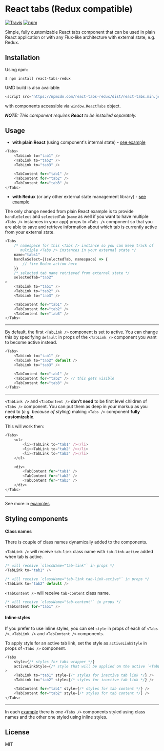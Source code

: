 # React tabs (Redux compatible)

[![Travis](https://img.shields.io/travis/rust-lang/rust.svg?style=flat-square)](https://travis-ci.org/patrik-piskay/react-tabs-redux) [![npm](https://img.shields.io/npm/v/react-tabs-redux.svg?style=flat-square)](https://www.npmjs.com/package/react-tabs-redux)

Simple, fully customizable React tabs component that can be used in plain React application or with any Flux-like architecture with external state, e.g. Redux.

## Installation

Using npm:

    $ npm install react-tabs-redux

UMD build is also available:
```javascript
<script src="https://npmcdn.com/react-tabs-redux/dist/react-tabs.min.js"></script>
```
with components accessible via `window.ReactTabs` object.

***NOTE:*** *This component requires* ***React*** *to be installed separately.*

## Usage

- **with plain React** (using component's internal state) - [see example](https://github.com/patrik-piskay/react-tabs-redux/tree/master/examples/plain-react)

```javascript
<Tabs>
    <TabLink to="tab1" />
    <TabLink to="tab2" />
    <TabLink to="tab3" />

    <TabContent for="tab1" />
    <TabContent for="tab2" />
    <TabContent for="tab3" />
</Tabs>
```

- **with Redux** (or any other external state management library) - [see example](https://github.com/patrik-piskay/react-tabs-redux/tree/master/examples/redux)

The only change needed from plain React example is to provide `handleSelect` and `selectedTab` (`name` as well if you want to have multiple `<Tabs />` instances in your app) props to `<Tabs />` component so that you are able to save and retrieve information about which tab is currently active from your external state.

```javascript
<Tabs
    /* namespace for this <Tabs /> instance so you can keep track of
       multiple <Tabs /> instances in your external state */
    name="tabs1"
    handleSelect={(selectedTab, namespace) => {
        // fire Redux action here
    }}
    /* selected tab name retrieved from external state */
    selectedTab="tab2"
>
    <TabLink to="tab1" />
    <TabLink to="tab2" />
    <TabLink to="tab3" />

    <TabContent for="tab1" />
    <TabContent for="tab2" />
    <TabContent for="tab3" />
</Tabs>
```
-------------

By default, the first `<TabLink />` component is set to active. You can change this by specifying `default` in props of the `<TabLink />` component you want to become active instead.

```javascript
<Tabs>
    <TabLink to="tab1" />
    <TabLink to="tab2" default />
    <TabLink to="tab3" />

    <TabContent for="tab1" />
    <TabContent for="tab2" /> // this gets visible
    <TabContent for="tab3" />
</Tabs>
```
-------------

`<TabLink />` and `<TabContent />` **don't need** to be first level children of `<Tabs />` component. You can put them as deep in your markup as you need to (*e.g. because of styling*) making `<Tabs />` component **fully customizable**.

This will work then:

```javascript
<Tabs>
    <ul>
        <li><TabLink to="tab1" /></li>
        <li><TabLink to="tab2" /></li>
        <li><TabLink to="tab3" /></li>
    </ul>

    <div>
        <TabContent for="tab1" />
        <TabContent for="tab2" />
        <TabContent for="tab3" />
    </div>
</Tabs>
```
-------------
See more in [examples](https://github.com/patrik-piskay/react-tabs-redux/tree/master/examples)

## Styling components

#### Class names

There is couple of class names dynamically added to the components.

`<TabLink />` will receive `tab-link` class name with `tab-link-active` added when tab is active.

```javascript
/* will receive `className="tab-link"` in props */
<TabLink to="tab1" />

/* will receive `className="tab-link tab-link-active"` in props */
<TabLink to="tab2" default />
```

`<TabContent />` will receive `tab-content` class name.

```javascript
/* will receive `className="tab-content"` in props */
<TabContent for="tab1" />
```

#### Inline styles

If you prefer to use inline styles, you can set `style` in props of each of `<Tabs />`, `<TabLink />` and `<TabContent />` components.

To apply style for an active tab link, set the style as `activeLinkStyle` in props of `<Tabs />` component.

```javascript
<Tabs
    style={/* styles for tabs wrapper */}
    activeLinkStyle={/* style that will be applied on the active `<TabLink />` */}
>
    <TabLink to="tab1" style={/* styles for inactive tab link */} />
    <TabLink to="tab2" style={/* styles for inactive tab link */} />

    <TabContent for="tab1" style={/* styles for tab content */} />
    <TabContent for="tab2" style={/* styles for tab content */} />
</Tabs>
```
----------

In each [example](https://github.com/patrik-piskay/react-tabs-redux/tree/master/examples) there is one `<Tabs />` components styled using class names and the other one styled using inline styles.

## License

MIT